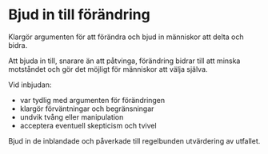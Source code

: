 # Bjud in till förändring

<summary>
Klargör argumenten för att förändra och bjud in människor att delta och bidra.
</summary>

Att bjuda in till, snarare än att påtvinga, förändring bidrar till att minska motståndet och gör det möjligt för människor att välja själva.

Vid inbjudan:

- var tydlig med argumenten för förändringen
- klargör förväntningar och begränsningar
- undvik tvång eller manipulation
- acceptera eventuell skepticism och tvivel

Bjud in de inblandade och påverkade till regelbunden utvärdering av utfallet.
